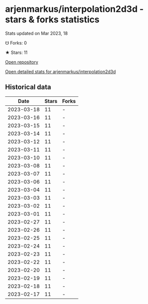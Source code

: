 # arjenmarkus/interpolation2d3d - stars & forks statistics

Stats updated on Mar 2023, 18

☋ Forks: 0

★ Stars: 11

[Open repository](https://github.com/arjenmarkus/interpolation2d3d)

[Open detailed stats for arjenmarkus/interpolation2d3d](https://reviewgithub.com/rep/arjenmarkus/interpolation2d3d)

## Historical data
| Date | Stars | Forks |
|------|-------|-------|
| 2023-03-18 | 11 | - | 
| 2023-03-16 | 11 | - | 
| 2023-03-15 | 11 | - | 
| 2023-03-14 | 11 | - | 
| 2023-03-12 | 11 | - | 
| 2023-03-11 | 11 | - | 
| 2023-03-10 | 11 | - | 
| 2023-03-08 | 11 | - | 
| 2023-03-07 | 11 | - | 
| 2023-03-06 | 11 | - | 
| 2023-03-04 | 11 | - | 
| 2023-03-03 | 11 | - | 
| 2023-03-02 | 11 | - | 
| 2023-03-01 | 11 | - | 
| 2023-02-27 | 11 | - | 
| 2023-02-26 | 11 | - | 
| 2023-02-25 | 11 | - | 
| 2023-02-24 | 11 | - | 
| 2023-02-23 | 11 | - | 
| 2023-02-22 | 11 | - | 
| 2023-02-20 | 11 | - | 
| 2023-02-19 | 11 | - | 
| 2023-02-18 | 11 | - | 
| 2023-02-17 | 11 | - | 

